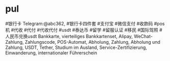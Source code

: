 # pul
#银行卡 Telegram:@abc362, #银行卡四件套 #支付宝 #微信支付 #收款码 #pos机 #代收 #代付 #代收代付 #usdt #泰达币 #留学 #留服认证 #移民 #国际驾照 #人民币兑换usdt Bankkarte, vierteiliges Bankkartenset, Alipay, WeChat-Zahlung, Zahlungscode, POS-Automat, Abholung, Zahlung, Abholung und Zahlung, USDT, Tether, Studium im Ausland, Service-Zertifizierung, Einwanderung, internationaler Führerschein
